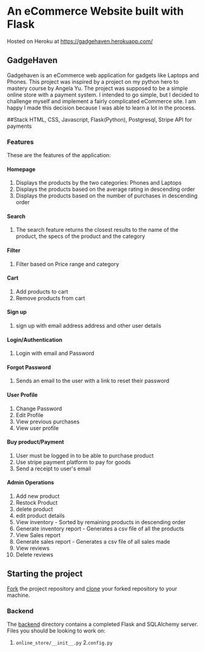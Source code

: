 # An eCommerce Website built with Flask
Hosted on Heroku at https://gadgehaven.herokuapp.com/
## GadgeHaven

Gadgehaven is an eCommerce web application for gadgets like Laptops and Phones.
This project was inspired by a project on my python hero to mastery course by Angela Yu.
The project was supposed to be a simple online store with a payment system. I intended to go
simple, but I decided to challenge myself and implement a fairly complicated eCommerce site.
I am happy I made this decision because I was able to learn a lot in the process.

##Stack
HTML, CSS, Javascript, Flask(Python), Postgresql, Stripe API for payments
### Features
These are the features of the application:
#### Homepage
1. Displays the products by the two categories: Phones and Laptops
2. Displays the products based on the average rating in descending order
3. Displays the products based on the number of purchases in descending order 
#### Search
1. The search feature returns the closest results to the name of the product, the specs of the product and the category
#### Filter
1. Filter based on Price range and category
#### Cart
1. Add products to cart
2. Remove products from cart
#### Sign up
1. sign up with email address address and other user details
#### Login/Authentication
1. Login with email and Password
#### Forgot Password
1. Sends an email to the user with a link to reset their password
#### User Profile
1. Change Password
2. Edit Profile
3. View previous purchases
4. View user profile
#### Buy product/Payment
1. User must be logged in to be able to purchase product
2. Use stripe payment platform to pay for goods
3. Send a receipt to user's email
#### Admin Operations
1. Add new product
2. Restock Product
3. delete product
4. edit product details
5. View inventory - Sorted by remaining products in descending order
6. Generate inventory report - Generates a csv file of all the products
7. View Sales report
8. Generate sales report - Generates a csv file of all sales made
9. View reviews
10. Delete reviews

## Starting the project

[Fork](https://help.github.com/en/articles/fork-a-repo) the project repository and [clone](https://help.github.com/en/articles/cloning-a-repository) your forked repository to your machine. 

### Backend

The [backend](./online_store/README.md) directory contains a completed Flask and SQLAlchemy server. Files you should be looking to work on: 

1. `online_store/__init__.py`
2.`config.py`





